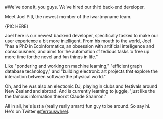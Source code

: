 #We've done it, you guys. We've hired our third back-end developer.

Meet Joel Pitt, the newest member of the iwantmyname team. 

{PIC HERE}

Joel here is our newest backend developer, specifically tasked to make our user experience a bit more intelligent. From his mouth to the world, Joel "has a PhD in Ecoinformatics, an obsession with artificial intelligence and consciousness, and aims for the automation of tedious tasks to free up more time for the novel and fun things in life."

Like "pondering and working on machine learning," "efficient graph database technology," and "building electronic art projects that explore the interaction between software the physical world."

Oh, and he was also an electronic DJ, playing in clubs and festivals around New Zealand and abroad. And is currently learning to juggle, "just like the the famous information theorist Claude Shannon."

All in all, he's just a (really really smart) fun guy to be around. So say hi. He's on Twitter [@ferrouswheel](https://twitter.com/ferrouswheel).

